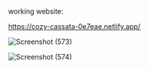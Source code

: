 working website:

https://cozy-cassata-0e7eae.netlify.app/

![Screenshot (573)](https://github.com/user-attachments/assets/b4945d6c-f071-48a9-ab33-c891f514642b)

![Screenshot (574)](https://github.com/user-attachments/assets/26c13488-072b-476a-a565-598b1a89ed7f)


